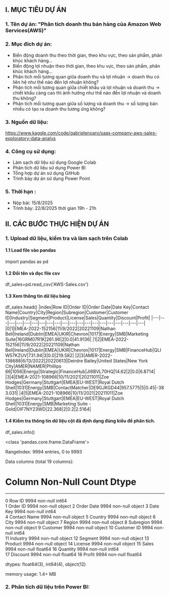 ## **I. MỤC TIÊU DỰ ÁN**

### 1. Tên dự án: "Phân tích doanh thu bán hàng của Amazon Web Services(AWS)"

### 2. Mục đích dự án:
- Biến động doanh thu theo thời gian, theo khu vực, theo sản phẩm, phân khúc khách hàng...
- Biến động lợi nhuận theo thời gian, theo khu vực, theo sản phẩm, phân khúc khách hàng…
- Phân tích mối tương quan giữa doanh thu và lợi nhuận -> doanh thu có liên hệ như thế nào đến lợi nhuận không?
- Phân tích mối tương quan giữa chiết khấu và lợi nhuận và doanh thu -> chiết khấu càng cao thì ảnh hưởng như thế nào đến lợi nhuận và doanh thu không?
- Phân tích mối tương quan giữa số lượng và doanh thu -> số lượng bán nhiều có tạo ra doanh thu tương ứng không?

### 3. Nguồn dữ liệu:
https://www.kaggle.com/code/gabrielenoaro/saas-company-aws-sales-exploratory-data-analys

### 4. Công cụ sử dụng:
- Làm sạch dữ liệu sử dụng Google Colab
- Phân tích dữ liệu sử dụng Power BI
- Tổng hợp dự án sử dụng GitHub
- Trình bày dự án sử dụng Power Point

### 5. Thời hạn : 
- Nộp bài: 15/8/2025
- Trình bày: 22/8/2025 thời gian 19h - 21h

## **II. CÁC BƯỚC THỰC HIỆN DỰ ÁN**

### 1. Upload dữ liệu, kiểm tra và làm sạch trên Colab
#### 1.1 Load file vào pandas
import pandas as pd
#### 1.2 Đổi tên và đọc file csv
df_sales=pd.read_csv('AWS-Sales.csv')
#### 1.3 Xem thông tin dữ liệu bảng
df_sales.head()
|index|Row ID|Order ID|Order Date|Date Key|Contact Name|Country|City|Region|Subregion|Customer|Customer ID|Industry|Segment|Product|License|Sales|Quantity|Discount|Profit|
|---|---|---|---|---|---|---|---|---|---|---|---|---|---|---|---|---|---|---|---|
|0|1|EMEA-2022-152156|11/9/2022|20221109|Nathan Bell|Ireland|Dublin|EMEA|UKIR|Chevron|1017|Energy|SMB|Marketing Suite|16GRM07R1K|261\.96|2|0\.0|41\.9136|
|1|2|EMEA-2022-152156|11/9/2022|20221109|Nathan Bell|Ireland|Dublin|EMEA|UKIR|Chevron|1017|Energy|SMB|FinanceHub|QLIW57KZUV|731\.94|3|0\.0|219\.582|
|2|3|AMER-2022-138688|6/13/2022|20220613|Deirdre Bailey|United States|New York City|AMER|NAMER|Phillips 66|1056|Energy|Strategic|FinanceHub|JI6BVL70HQ|14\.62|2|0\.0|6\.8714|
|3|4|EMEA-2021-108966|10/11/2021|20211011|Zoe Hodges|Germany|Stuttgart|EMEA|EU-WEST|Royal Dutch Shell|1031|Energy|SMB|ContactMatcher|DE9GJKGD44|957\.5775|5|0\.45|-383\.031|
|4|5|EMEA-2021-108966|10/11/2021|20211011|Zoe Hodges|Germany|Stuttgart|EMEA|EU-WEST|Royal Dutch Shell|1031|Energy|SMB|Marketing Suite - Gold|OIF7NY23WD|22\.368|2|0\.2|2\.5164|

#### 1.4 Kiểm tra thông tin dữ liệu cột đã định dạng đúng kiểu để phân tích.
df_sales.info()

<class 'pandas.core.frame.DataFrame'>

RangeIndex: 9994 entries, 0 to 9993

Data columns (total 19 columns):

 #   Column        Non-Null Count  Dtype  
---  ------        --------------  -----  
 0   Row ID        9994 non-null   int64  
 1   Order ID      9994 non-null   object 
 2   Order Date    9994 non-null   object 
 3   Date Key      9994 non-null   int64  
 4   Contact Name  9994 non-null   object 
 5   Country       9994 non-null   object 
 6   City          9994 non-null   object 
 7   Region        9994 non-null   object 
 8   Subregion     9994 non-null   object 
 9   Customer      9994 non-null   object 
 10  Customer ID   9994 non-null   int64  
 11  Industry      9994 non-null   object 
 12  Segment       9994 non-null   object 
 13  Product       9994 non-null   object 
 14  License       9994 non-null   object 
 15  Sales         9994 non-null   float64
 16  Quantity      9994 non-null   int64  
 17  Discount      9994 non-null   float64
 18  Profit        9994 non-null   float64
 
dtypes: float64(3), int64(4), object(12)

memory usage: 1.4+ MB

### 2. Phân tích dữ liệu trên Power BI:



